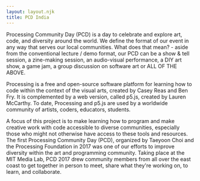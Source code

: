 ```yaml
---
layout: layout.njk
title: PCD India
---
```


Processing Community Day (PCD) is a day to celebrate and explore art, code, and diversity around the world.  We define the format of our event in any way that serves our local communities. What does that mean? - aside from the conventional lecture / demo format, our PCD can be a show & tell session, a zine-making session, an audio-visual performance, a DIY art show, a game jam, a group discussion on software art or ALL OF THE ABOVE.
        
        
Processing is a free and open-source software platform for learning how to code within the context of the visual arts, created by Casey Reas and Ben Fry. It is complemented by a web version, called p5.js, created by Lauren McCarthy. To date, Processing and p5.js are used by a worldwide community of artists, coders, educators, students.


A focus of this project is to make learning how to program and make creative work with code accessible to diverse communities, especially those who might not otherwise have access to these tools and resources. The first Processing Community Day (PCD), organized by Taeyoon Choi and the Processing Foundation in 2017 was one of our efforts to improve diversity within the art and programming community. Taking place at the MIT Media Lab, PCD 2017 drew community members from all over the east coast to get together in person to meet, share what they're working on, to learn, and collaborate.